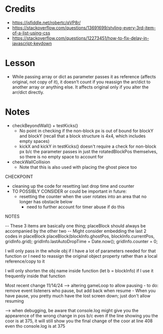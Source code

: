 # Credits
* https://jsfiddle.net/robertc/qVP8r/ 
* https://stackoverflow.com/questions/13691699/styling-every-3rd-item-of-a-list-using-css
* https://stackoverflow.com/questions/12273451/how-to-fix-delay-in-javascript-keydown

# Lesson
* While passing array or dict as parameter passes it as reference (affects original, not copy of it), it doesn't count if you reassign the arr/dict to another array or anything else. It affects original only if you alter the arr/dict directly.

# Notes
* checkBeyondWall() + testKicks()
    * No point in checking if the non-block px is out of bound for blockY and blockY (recall that a block structure is 4x4, which includes empty spaces)
    * kickX and kickY in testKicks() doesn't require a check for non-block px b/c the parameter passes in just the rotatedBlockPos themselves, so there is no empty space to account for
* checkWallCollision
    * Note that this is also used with placing the ghost piece too


CHECKPOINT
* cleaning up the code for resetting last drop time and counter
* TO POSSIBLY CONSIDER or could be important in future:
    * resetting the counter when the user rotates into an area that no longer has obstacle below
        * need to further account for timer abuse if do this

NOTES

-- These 3 items are basically one thing; placeBlock should always be accompanied by the other two
-- Might consider embedding the last 2 codes in placeBlock
placeBlock(blockInfo.ghostPos, blockInfo.currentPos, gridInfo.grid);
gridInfo.lastAutoDropTime = Date.now();
gridInfo.counter = 0;

I will only pass in the whole obj if I have a lot of parameters needed for that function or I need to reassign the original object property rather than a local reference/copy to it

I will only shorten the obj name inside function (let b = blockInfo) if I use it frequently inside that function 



Most recent change 11/14/24
--> altering gameLoop to allow pausing
    - to do: remove event listeners who pause, but add back when resume
    - When you have pause, you pretty much have the lost screen down; just don't allow resuming

--> when debugging, be aware that console.log might give you the appearence of the wrong change in pos b/c even if the line showing you the coor is at 375, it will still show you the final change of the coor at line 408 even tho console.log is at 375
